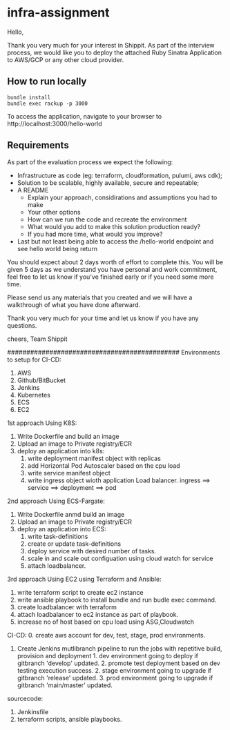 # infra-assignment

Hello,

Thank you very much for your interest in Shippit. As part of the interview process, we would like you to deploy the attached Ruby Sinatra Application to AWS/GCP or any other cloud provider.

## How to run locally
```
bundle install
bundle exec rackup -p 3000
```

To access the application, navigate to your browser to http://localhost:3000/hello-world

## Requirements

As part of the evaluation process we expect the following:
  - Infrastructure as code (eg: terraform, cloudformation, pulumi, aws cdk);
  - Solution to be scalable, highly available, secure and repeatable;
  - A README 
    - Explain your approach, considirations and assumptions you had to make
    - Your other options
    - How can we run the code and recreate the environment
    - What would you add to make this solution production ready?
    - If you had more time, what would you improve?
  - Last but not least being able to access the /hello-world endpoint and see hello world being return

You should expect about 2 days worth of effort to complete this. You will be given 5 days as we understand you have personal and work commitment, feel free to let us know if you've finished early or if you need some more time.

Please send us any materials that you created and we will have a walkthrough of what you have done afterward.

Thank you very much for your time and let us know if you have any questions.

cheers,
Team Shippit



#############################################
Environments to setup for CI-CD:

1. AWS 
2. Github/BitBucket
3. Jenkins 
4. Kubernetes
5. ECS
6. EC2
 

1st approach Using K8S:
1. Write Dockerfile and build an image
2. Upload an image to Private registry/ECR
3. deploy an application into k8s:
    1. write deployment manifest object with replicas
    2. add Horizontal Pod Autoscaler based on the cpu load
    3. write service manifest object
    4. write ingress object wioth application Load balancer.
        ingress ==> service ==> deployment ==> pod

2nd approach Using ECS-Fargate:
  1. Write Dockerfile anmd build an image
  2. Upload an image to Private registry/ECR
  3. deploy an application into ECS:
      1. write task-definitions
      2. create or update task-definitions
      3. deploy service with  desired number of tasks.
      4. scale in and scale out configuation using cloud watch for service
      4. attach loadbalancer.

3rd approach Using EC2 using Terraform and Ansible:
 1. write terraform script to create ec2 instance
 2. write ansible playbook to install bundle and run budle exec command.
 3. create loadbalancer with terraform
 4. attach loadbalancer to ec2 instance as part of playbook.
 5. increase no of host based on cpu load using ASG,Cloudwatch

CI-CD:
  0. create aws account for dev, test, stage, prod environments.
  1. Create Jenkins mutlibranch pipeline to run the jobs with repetitive build, provision and deployment
    1. dev environment going to deploy if gitbranch 'develop' updated.
    2. promote test deployment based on dev testing execution success.
    2. stage environment going to upgrade if gitbranch 'release' updated.
    3. prod environment going to upgrade if gitbranch 'main/master' updated.
    

sourcecode:
 1. Jenkinsfile
 2. terraform scripts, ansible playbooks.
